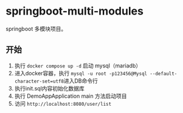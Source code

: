 # springboot-multi-modules
springboot 多模块项目。

## 开始
1. 执行 `docker compose up -d` 启动 mysql（mariadb）
2. 进入docker容器，执行 `mysql -u root -p123456@Mysql --default-character-set=utf8`进入DB命令行
3. 执行init.sql内容初始化数据库
4. 执行 DemoAppApplication main 方法启动项目
5. 访问 `http://localhost:8080/user/list` 